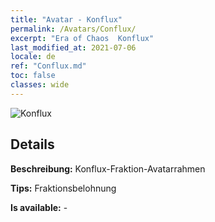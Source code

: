 ```yaml
---
title: "Avatar - Konflux"
permalink: /Avatars/Conflux/
excerpt: "Era of Chaos  Konflux"
last_modified_at: 2021-07-06
locale: de
ref: "Conflux.md"
toc: false
classes: wide
---
```

 ![Konflux](/images/a/avatarFrame_44.png)

## Details

 **Beschreibung:** Konflux-Fraktion-Avatarrahmen 

 **Tips:** Fraktionsbelohnung 

 **Is available:**  - 

